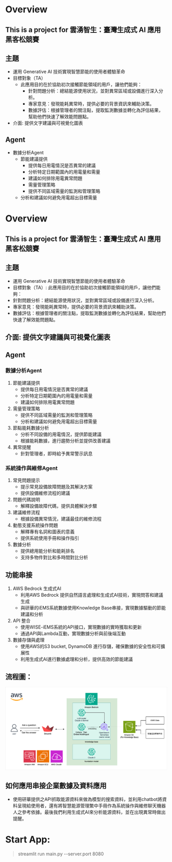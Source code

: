 # Overview
## This is a project for 雲湧智生：臺灣生成式 AI 應用黑客松競賽
## 主題
* 運用 Generative AI 技術實現智慧節能的使用者體驗革命
* 目標對象（TA）
  * 此應用目的在於協助初次接觸節能領域的用戶，讓他們能夠：
    * 針對問題分析：總結能源使用狀況，並對異常區域或設備進行深入分析。
    * 專家意見：發現能耗異常時，提供必要的背景資訊來輔助決策。
    * 數據評估：根據管理者的關注點，提取監測數據並轉化為評估結果，幫助他們快速了解效能問題點。
* 介面: 提供文字建議與可視覺化圖表

## Agent
* 數據分析Agent 
  * 節能建議提供
    * 提供每日用電情況是否異常的建議
    * 分析特定日期範圍內的用電量和需量
    * 建議如何排除用電異常問題
    * 需量管理策略
    * 提供不同區域需量的監測和管理策略
   * 分析和建議如何避免用電超出目標需量
# Overview
## This is a project for 雲湧智生：臺灣生成式 AI 應用黑客松競賽
## 主題
* 運用 Generative AI 技術實現智慧節能的使用者體驗革命
* 目標對象（TA）:
此應用目的在於協助初次接觸節能領域的用戶，讓他們能夠：
* 針對問題分析：總結能源使用狀況，並對異常區域或設備進行深入分析。
* 專家意見：發現能耗異常時，提供必要的背景資訊來輔助決策。
* 數據評估：根據管理者的關注點，提取監測數據並轉化為評估結果，幫助他們快速了解效能問題點。
## 介面: 提供文字建議與可視覺化圖表

## Agent
### 數據分析Agent 
1. 節能建議提供
    * 提供每日用電情況是否異常的建議
    * 分析特定日期範圍內的用電量和需量
    * 建議如何排除用電異常問題
2. 需量管理策略
    * 提供不同區域需量的監測和管理策略
    * 分析和建議如何避免用電超出目標需量
3. 節點能耗數據分析
    * 分析不同設備的用電情況，提供節能建議
    * 根據能耗數據，進行趨勢分析並提供改善建議
4. 異常提醒
    * 針對管理者，即時給予異常警示訊息
### 系統操作與維修Agent
1. 常見問題提示
    * 提示常見設備故障問題及其解決方案
    * 提供設備維修流程的建議
2. 問題代碼說明
    * 解釋設備故障代碼，提供具體解決步驟
3. 建議維修流程
    * 根據設備異常情況，建議最佳的維修流程
4. 動態支援系統操作問題
    * 解釋專有名詞和圖表的意義
    * 提供系統使用手冊和操作指引
5. 數據分析
    * 提供總用能分析和能耗排名
    * 支持多物件對比和多時間對比分析
## 功能串接
1. AWS Bedrock 生成式AI
    * 利用AWS Bedrock 提供自然語言處理和生成式AI技術，實現問答和建議生成
    * 與研華的iEMS系統數據使用Knowledge Base串接，實現數據驅動的節能建議和分析
2. API 整合
    * 使用WISE-iEMS系統的API接口，實現數據的實時獲取和更新
    * 通過API與Lambda互動，實現數據分析與前後端互動
3. 數據存儲與處理
    * 使用AWS的S3 bucket, DynamoDB 進行存儲，確保數據的安全性和可擴展性
    * 利用生成式AI進行數據處理和分析，提供高效的節能建議

## 流程圖：

![workflow1](./images/workflow.png)

## 如何應用串接企業數據及資料應用
* 使用研華提供之API抓取能源資料來做為模型的搜索資料，並利用chatbot將資料呈現給使用者，還有將智慧能源管理繁中手冊作為系統操作與維修聊天機器人之參考依據。最後我們利用生成式AI來分析能源資料，並在出現異常時做出提醒。

##
# Start App:
 >   streamlit run main.py --server.port 8080